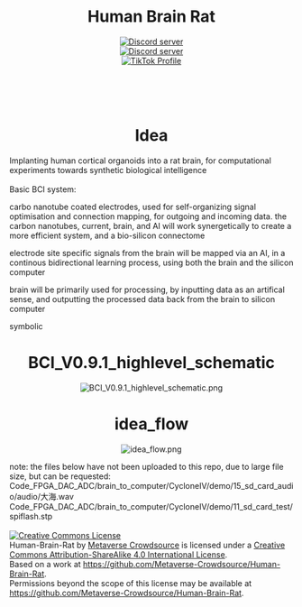 

<h1 align="center">Human Brain Rat</h1>


<div align="center">
  <a href="https://discord.gg/mJECK72VhD">
    <img src="https://img.shields.io/static/v1?label=Unlimited%20Research%20Cooperative&message=Join%20Now&color=7289DA&logo=discord&style=for-the-badge" alt="Discord server">
  </a>
</div>
<div align="center">
  <a href="https://discord.gg/HBHGvDxDmt">
    <img src="https://img.shields.io/static/v1?label=Metaverse%20Crowdsource&message=450%20Members&color=7289DA&logo=discord&style=for-the-badge" alt="Discord server">
  </a>
</div>

<div align="center">
  <a href="https://www.tiktok.com/@metaversecrowdsourcebr">
    <img src="https://img.shields.io/badge/TikTok-%40metaversecrowdsourcebr-ff0080?style=for-the-badge&logo=tiktok&logoColor=white&labelColor=000000" alt="TikTok Profile">
  </a>
</div>

<br>
<br>


<br>
<br>
<h1 align="center">Idea</h1>
Implanting human cortical organoids into a rat brain, for computational experiments towards synthetic biological intelligence
<br>
<br>
Basic BCI system:

carbo nanotube coated electrodes, used for self-organizing signal optimisation and connection mapping, for outgoing and incoming data. the carbon nanotubes, current, brain, and AI will work synergetically to create a more efficient system, and a bio-silicon connectome

electrode site specific signals from the brain will be mapped via an AI, in a continous bidirectional learning process, using both the brain and the silicon computer

brain will be primarily used for processing, by inputting data as an artifical sense, and outputting the processed data back from the brain to silicon computer

symbolic

<h1 align="center">BCI_V0.9.1_highlevel_schematic</h1>
<p align="center">
  <img src="https://raw.githubusercontent.com/Unlimited-Research-Cooperative/Human-Brain-Rat/main/images/BCI_V0.9.1_highlevel_schematic.png" alt="BCI_V0.9.1_highlevel_schematic.png">
</p>
<h1 align="center">idea_flow</h1>
<p align="center">
  <img src="https://raw.githubusercontent.com/Unlimited-Research-Cooperative/Human-Brain-Rat/main/images/idea_flow.png" alt="idea_flow.png">
</p>
note: 
the files below have not been uploaded to this repo, due to large file size, but can be requested:
Code_FPGA_DAC_ADC/brain_to_computer/CycloneIV/demo/15_sd_card_audio/audio/大海.wav
Code_FPGA_DAC_ADC/brain_to_computer/CycloneIV/demo/11_sd_card_test/spiflash.stp
<br>
<br>
<a rel="license" href="http://creativecommons.org/licenses/by-sa/4.0/"><img alt="Creative Commons License" style="border-width:0" src="https://i.creativecommons.org/l/by-sa/4.0/88x31.png" /></a><br /><span xmlns:dct="http://purl.org/dc/terms/" property="dct:title">Human-Brain-Rat</span> by <a xmlns:cc="http://creativecommons.org/ns#" href="https://github.com/Metaverse-Crowdsource/Human-Brain-Rat" property="cc:attributionName" rel="cc:attributionURL">Metaverse Crowdsource</a> is licensed under a <a rel="license" href="http://creativecommons.org/licenses/by-sa/4.0/">Creative Commons Attribution-ShareAlike 4.0 International License</a>.<br />Based on a work at <a xmlns:dct="http://purl.org/dc/terms/" href="https://github.com/Metaverse-Crowdsource/Human-Brain-Rat" rel="dct:source">https://github.com/Metaverse-Crowdsource/Human-Brain-Rat</a>.<br />Permissions beyond the scope of this license may be available at <a xmlns:cc="http://creativecommons.org/ns#" href="https://github.com/Metaverse-Crowdsource/Human-Brain-Rat" rel="cc:morePermissions">https://github.com/Metaverse-Crowdsource/Human-Brain-Rat</a>.

